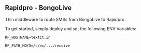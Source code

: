 Rapidpro - BongoLive
--------------------

Thin middleware to route SMSs from BongoLive to Rapidpro.

To get started, simply deploy and set the following ENV Variables:

```
RP_HOSTNAME=textit.in

RP_PATH_MOYO=/c/ex/.../receive

```
